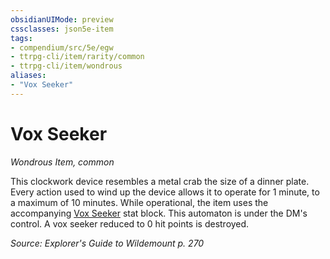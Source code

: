 ```yaml
---
obsidianUIMode: preview
cssclasses: json5e-item
tags:
- compendium/src/5e/egw
- ttrpg-cli/item/rarity/common
- ttrpg-cli/item/wondrous
aliases: 
- "Vox Seeker"
---
```

# Vox Seeker
*Wondrous Item, common*  


This clockwork device resembles a metal crab the size of a dinner plate. Every action used to wind up the device allows it to operate for 1 minute, to a maximum of 10 minutes. While operational, the item uses the accompanying [Vox Seeker](/3-Mechanics/CLI/bestiary/construct/vox-seeker-egw.md) stat block. This automaton is under the DM's control. A vox seeker reduced to 0 hit points is destroyed.

*Source: Explorer's Guide to Wildemount p. 270*